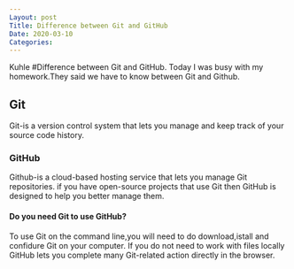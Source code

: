 ```yaml
---
Layout: post
Title: Difference between Git and GitHub
Date: 2020-03-10
Categories:
---
```

Kuhle
#Difference between Git and GitHub.
Today I was busy with my homework.They said we have to know between Git and Github.
## Git
Git-is a version control system that lets you manage and keep track of your source code history.
### GitHub
Github-is a cloud-based hosting service that lets you manage Git repositories.
if you have open-source projects that use Git then GitHub is designed to help you better manage them.
#### Do you need Git to use GitHub?
To use Git on the command line,you will need to do download,istall and confidure Git on your computer.
If you do not need to work with files locally GitHub lets you complete many Git-related action directly in the browser.